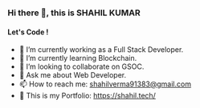 ### Hi there 👋, this is SHAHIL KUMAR
#### Let's Code !



- 🔭 I’m currently working as a Full Stack Developer. 
- 🌱 I’m currently learning Blockchain. 
- 👯 I’m looking to collaborate on GSOC.
- 💬 Ask me about Web Developer.
- 📫 How to reach me: shahilverma91383@gmail.com
- 💼 This is my Portfolio: https://shahil.tech/
